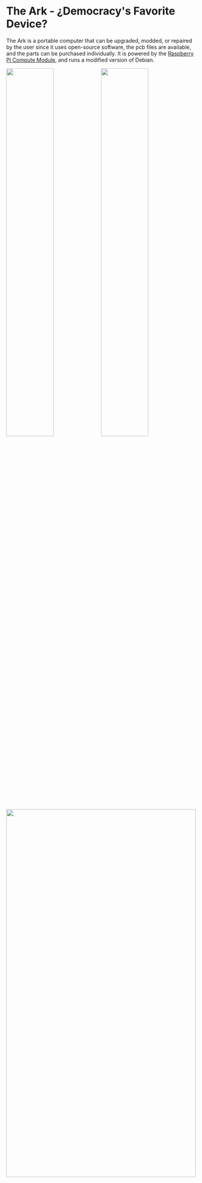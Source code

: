 # The Ark - ¿Democracy's Favorite Device?

The Ark is a portable computer that can be upgraded, modded, or repaired by the user since it uses open-source software, the pcb files are available, and the parts can be purchased individually. It is powered by the [Raspberry Pi Compute Module](https://www.raspberrypi.org/products/compute-module-3-plus-lite/), and runs a modified version of Debian.


 

<img src="https://github.com/thearkadia/The_Ark/blob/master/Media/arkscreens-final-whitebg.gif" width="50%" height="50%"><img src="https://github.com/thearkadia/The_Ark/blob/master/Media/ark-back.jpg" width="50%" height="50%">

<img src="https://github.com/thearkadia/The_Ark/blob/master/Media/ark-cabalchat.jpg" width="100%" height="50%">

# Simplifying Democracy
One of the goals of the Ark is to simplify the process of participating in a democracy for citizens, journalists, and politicians in a safe and transparent way. To simplify participating in a Democracy we will develop open source applications that focus on different key aspects of a Democracy. 

(images below are only mockups of the applications. all companies, charities, and names are used for demonstration purposes only) 

* An open source application that allows citizens to keep track of the voting history of their representatives. 

<p align="center">
<img src="https://github.com/thearkadia/The_Ark/blob/master/Media/PNGS/Posts%403x.png" width="33%" height="10%"> <img src="https://github.com/thearkadia/The_Ark/blob/master/Media/PNGS/Profile%20Posts%20–%201%403x.png" width="33%" height="10%"> <img src="https://github.com/thearkadia/The_Ark/blob/master/Media/PNGS/Profile%20Donations%403x.png" width="33%" height="10%">     </p>

# Simplifying Budgets, Boycotts, and Taxes

* An application for journalists and charities to easily recieve reccuring donations from supporters. 

* An application to simplify the process of boycotting companies by displaying what products and companies a conglomerate owns or has a stake in. With a search feature to find alternatives to the product\service they are looking to purchase. 

<p align="center">
<img src="https://github.com/thearkadia/The_Ark/blob/master/Media/PNGS/Budget%403x.png" width="33%" height="10%">
<img src="https://github.com/thearkadia/The_Ark/blob/master/Media/PNGS/Boycott%20List%403x.png" width="33%" height="10%">    
<img src="https://github.com/thearkadia/The_Ark/blob/master/Media/PNGS/Supporting%403x.png" width="33%" height="10%">
</p>








<p align="center">
  <img src="https://github.com/thearkadia/The_Ark/blob/master/Media/arkanim-whitebg.gif" width="60%" height="60%"/>
</p>


<p align="center">
  <img src="https://github.com/thearkadia/The_Ark/blob/master/Media/ark-heart.png" width="50%" height="100%"/>
</p>
 <p align="center">
  <a href="mailto:thearkadia@protonmail.com"></center>
Email Us</a> </p>


<p align="center"> <a href="https://www.crowdsupply.com/the-arkadia/the-ark-dev-kit"> Pre-Order Dev Kit</center> </p></a>
<p>
 follow us on <a href="https://instagram.com/thearkadia "> Instagram 
  or <a href="https://instagram.com/thearkadia "> Twitter </p>


      </p>
    
<p align="center">  It has to start somewhere. It has to start sometime.
      </center> 

<p> </p>

<p align="center"> What better place than here? What better time than now? </center>

